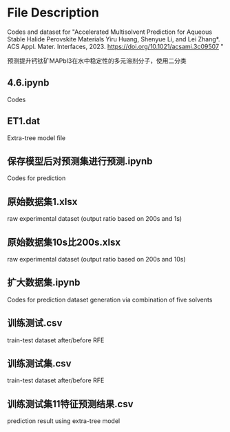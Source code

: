 # File Description

Codes and dataset for "Accelerated Multisolvent Prediction for Aqueous Stable Halide Perovskite Materials Yiru Huang, Shenyue Li, and Lei Zhang*. ACS Appl. Mater. Interfaces, 2023. https://doi.org/10.1021/acsami.3c09507 "

预测提升钙钛矿MAPbI3在水中稳定性的多元溶剂分子，使用二分类

## 4.6.ipynb 
Codes

## ET1.dat
Extra-tree model file

## 保存模型后对预测集进行预测.ipynb
Codes for prediction 

## 原始数据集1.xlsx
raw experimental dataset (output ratio based on 200s and 1s)

## 原始数据集10s比200s.xlsx
raw experimental dataset (output ratio based on 200s and 10s)

## 扩大数据集.ipynb
Codes for prediction dataset generation via combination of five solvents

## 训练测试.csv
train-test dataset after/before RFE

## 训练测试集.csv
train-test dataset after/before RFE

## 训练测试集11特征预测结果.csv
prediction result using extra-tree model
